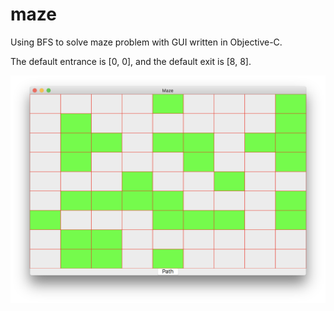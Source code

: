 # maze

Using BFS to solve maze problem with GUI written in Objective-C.

The default entrance is [0, 0], and the default exit is [8, 8].

![1](http://github.com/MoonShadowsss/maze/raw/master/ScreenShots/1.png)